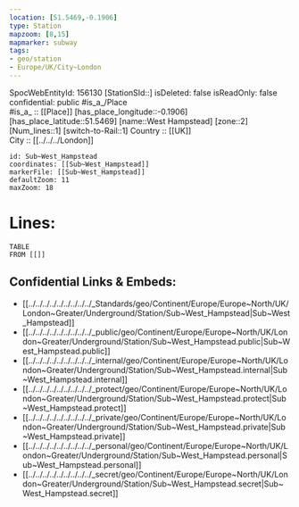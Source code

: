 ```yaml
---
location: [51.5469,-0.1906] 
type: Station 
mapzoom: [8,15] 
mapmarker: subway 
tags:
- geo/station
- Europe/UK/City~London
---
```

SpocWebEntityId: 156130
[StationSId::] 
isDeleted: false
isReadOnly: false
confidential: public
#is_a_/Place  
#is_a_ :: [[Place]] 
[has_place_longitude::-0.1906] 
[has_place_latitude::51.5469] 
[name::West Hampstead] 
[zone::2] 
[Num_lines::1] 
[switch-to-Rail::1] 
Country :: [[UK]]  
City :: [[../../../London]]  


```leaflet
id: Sub~West_Hampstead
coordinates: [[Sub~West_Hampstead]] 
markerFile: [[Sub~West_Hampstead]] 
defaultZoom: 11 
maxZoom: 18
```


# Lines: 
```dataview
TABLE 
FROM [[]] 
```

## Confidential Links & Embeds: 
- [[../../../../../../../../../_Standards/geo/Continent/Europe/Europe~North/UK/London~Greater/Underground/Station/Sub~West_Hampstead|Sub~West_Hampstead]] 
- [[../../../../../../../../../_public/geo/Continent/Europe/Europe~North/UK/London~Greater/Underground/Station/Sub~West_Hampstead.public|Sub~West_Hampstead.public]] 
- [[../../../../../../../../../_internal/geo/Continent/Europe/Europe~North/UK/London~Greater/Underground/Station/Sub~West_Hampstead.internal|Sub~West_Hampstead.internal]] 
- [[../../../../../../../../../_protect/geo/Continent/Europe/Europe~North/UK/London~Greater/Underground/Station/Sub~West_Hampstead.protect|Sub~West_Hampstead.protect]] 
- [[../../../../../../../../../_private/geo/Continent/Europe/Europe~North/UK/London~Greater/Underground/Station/Sub~West_Hampstead.private|Sub~West_Hampstead.private]] 
- [[../../../../../../../../../_personal/geo/Continent/Europe/Europe~North/UK/London~Greater/Underground/Station/Sub~West_Hampstead.personal|Sub~West_Hampstead.personal]] 
- [[../../../../../../../../../_secret/geo/Continent/Europe/Europe~North/UK/London~Greater/Underground/Station/Sub~West_Hampstead.secret|Sub~West_Hampstead.secret]] 
